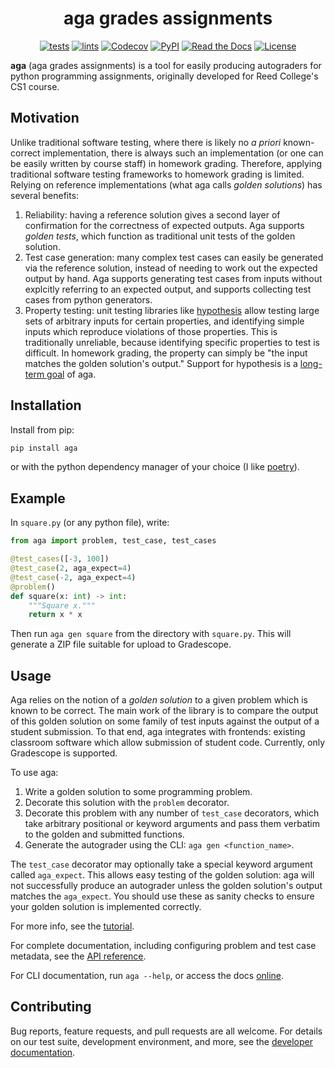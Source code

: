 <div align="center">

# aga grades assignments

[![tests](https://github.com/nihilistkitten/aga/workflows/tests/badge.svg)](https://github.com/nihilistkitten/aga/actions?workflow=tests)
[![lints](https://github.com/nihilistkitten/aga/workflows/lints/badge.svg)](https://github.com/nihilistkitten/aga/actions?workflow=lints)
[![Codecov](https://codecov.io/gh/nihilistkitten/aga/branch/main/graph/badge.svg)](https://codecov.io/gh/nihilistkitten/aga)
[![PyPI](https://img.shields.io/pypi/v/aga.svg)](https://pypi.org/project/aga/)
[![Read the Docs](https://readthedocs.org/projects/aga/badge/)](https://aga.readthedocs.io/)
[![License](https://img.shields.io/github/license/nihilistkitten/aga)](https://choosealicense.com/licenses/mit/)

</div>

**aga** (aga grades assignments) is a tool for easily producing autograders for python programming assignments, originally developed for Reed College's CS1 course.

## Motivation

Unlike traditional software testing, where there is likely no _a priori_ known-correct implementation, there is always such an implementation (or one can be easily written by course staff) in homework grading. Therefore, applying traditional software testing frameworks to homework grading is limited. Relying on reference implementations (what aga calls _golden solutions_) has several benefits:

1. Reliability: having a reference solution gives a second layer of confirmation for the correctness of expected outputs. Aga supports _golden tests_, which function as traditional unit tests of the golden solution.
2. Test case generation: many complex test cases can easily be generated via the reference solution, instead of needing to work out the expected output by hand. Aga supports generating test cases from inputs without explcitly referring to an expected output, and supports collecting test cases from python generators.
3. Property testing: unit testing libraries like [hypothesis](https://hypothesis.readthedocs.io) allow testing large sets of arbitrary inputs for certain properties, and identifying simple inputs which reproduce violations of those properties. This is traditionally unreliable, because identifying specific properties to test is difficult. In homework grading, the property can simply be "the input matches the golden solution's output." Support for hypothesis is a [long-term goal](https://github.com/nihilistkitten/aga/issues/32) of aga.

## Installation

Install from pip:

```bash
pip install aga
```

or with the python dependency manager of your choice (I like [poetry](https://github.com/python-poetry/poetry)).

## Example

In `square.py` (or any python file), write:

```python
from aga import problem, test_case, test_cases

@test_cases([-3, 100])
@test_case(2, aga_expect=4)
@test_case(-2, aga_expect=4)
@problem()
def square(x: int) -> int:
    """Square x."""
    return x * x
```

Then run `aga gen square` from the directory with `square.py`. This will generate a ZIP file suitable for upload to Gradescope.

## Usage

Aga relies on the notion of a _golden solution_ to a given problem which is known to be correct. The main work of the library is to compare the output of this golden solution on some family of test inputs against the output of a student submission. To that end, aga integrates with frontends: existing classroom software which allow submission of student code. Currently, only Gradescope is supported.

To use aga:

1. Write a golden solution to some programming problem.
2. Decorate this solution with the `problem` decorator.
3. Decorate this problem with any number of `test_case` decorators, which take arbitrary positional or keyword arguments and pass them verbatim to the golden and submitted functions.
4. Generate the autograder using the CLI: `aga gen <function_name>`.

The `test_case` decorator may optionally take a special keyword argument called `aga_expect`. This allows easy testing of the golden solution: aga will not successfully produce an autograder unless the golden solution's output matches the `aga_expect`. You should use these as sanity checks to ensure your golden solution is implemented correctly.

For more info, see the [tutorial](https://aga.readthedocs.io/en/stable/tutorial.html).

For complete documentation, including configuring problem and test case metadata, see the [API reference](https://aga.readthedocs.io/en/stable/reference.html).

For CLI documentation, run `aga --help`, or access the docs [online](https://aga.readthedocs.io/en/stable/cli.html).

## Contributing

Bug reports, feature requests, and pull requests are all welcome. For details on our test suite, development environment, and more, see the [developer documentation](https://aga.readthedocs.io/en/stable/development.html).

<!-- vim:set tw=0: -->
